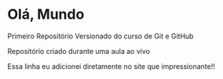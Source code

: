 # Olá, Mundo
 Primeiro Repositório Versionado do curso de Git e GitHub

Repositório criado durante uma aula ao vivo

Essa linha eu adicionei diretamente no site que impressionante!!
